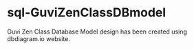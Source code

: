# sql-GuviZenClassDBmodel
Guvi Zen Class Database Model design has been created using dbdiagram.io website.

